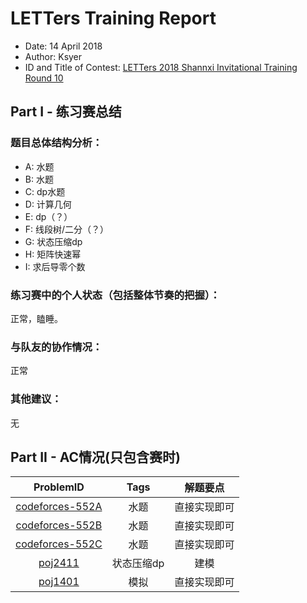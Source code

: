 ﻿# LETTers Training Report

- Date: 14 April 2018
- Author: Ksyer
- ID and Title of Contest: [LETTers 2018 Shannxi Invitational Training Round 10](https://vjudge.net/contest/222509)

## Part I - 练习赛总结

### 题目总体结构分析：

- A: 水题
- B: 水题
- C: dp水题
- D: 计算几何
- E: dp（？）
- F: 线段树/二分（？）
- G: 状态压缩dp
- H: 矩阵快速幂
- I: 求后导零个数

### 练习赛中的个人状态（包括整体节奏的把握）：

正常，瞌睡。

### 与队友的协作情况：

正常

### 其他建议：

无

## Part II - AC情况(只包含赛时)

| ProblemID | Tags | 解题要点 | 
| :-: | :-: | :-: | 
| [codeforces-552A](http://codeforces.com/problemset/problem/552/A) | 水题 | 直接实现即可 | 
| [codeforces-552B](http://codeforces.com/problemset/problem/552/B) | 水题 | 直接实现即可 | 
| [codeforces-552C](http://codeforces.com/problemset/problem/552/C) | 水题 | 直接实现即可 |
| [poj2411](http://poj.org/problem?id=2411) | 状态压缩dp | 建模 |
| [poj1401](http://poj.org/problem?id=1401) | 模拟 | 直接实现即可 |